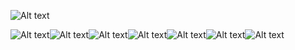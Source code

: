 ![Alt text](image.png)

![Alt text](image.png)![Alt text](image.png)![Alt text](image.png)![Alt text](image.png)![Alt text](image.png)![Alt text](image.png)![Alt text](image.png)